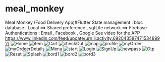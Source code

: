 # meal_monkey
Meal Monkey (Food Delivery App)#Flutter
State management : bloc
database :
Local ==> Shared preference , sqfLite
network ==> Firebase
Authentications : Email , Facebook , Google
See video for the APP https://www.linkedin.com/feed/update/urn:li:activity:6920435874715348992/
![Home](https://user-images.githubusercontent.com/50079573/169371404-17066e91-24ff-41f4-a63a-5169fd544979.jpg)
![item](https://user-images.githubusercontent.com/50079573/169371434-a7760009-8770-4ad5-aef1-4d5e1b0a871f.jpg)
![Cart](https://user-images.githubusercontent.com/50079573/169371380-85bc1d30-a1d4-42cb-99ae-9680fb928b52.jpg)
![checkOut](https://user-images.githubusercontent.com/50079573/169371391-68c75144-dd66-45f3-9ed0-34d85701b86e.jpg)
![map](https://user-images.githubusercontent.com/50079573/169371454-135f4c7c-35de-46ed-b236-27ef3415d8e4.jpg)
![profile](https://user-images.githubusercontent.com/50079573/169371336-4c1e94c4-235b-49dc-8dba-a0801ad136ed.jpg)
![myOrder](https://user-images.githubusercontent.com/50079573/169371490-d3836f85-1d3e-4df6-8b1f-35126a648726.jpg)
![myOrdeerDetails](https://user-images.githubusercontent.com/50079573/169371477-c5bffc54-cbf6-4b7a-a916-8d5282b9013d.jpg)
![Menu](https://user-images.githubusercontent.com/50079573/169371463-aa15bab8-442f-4913-8a3c-8508558fa420.jpg)
![start](https://user-images.githubusercontent.com/50079573/169371359-8d8730db-3cd0-469e-9212-68588340c477.jpg)
![Login](https://user-images.githubusercontent.com/50079573/169371447-9d40380c-c4ef-4906-b0d7-831ae50005b2.jpg)
![SignUp](https://user-images.githubusercontent.com/50079573/169371352-18296291-26a4-4b90-b2e7-5456fb912482.jpg)
![newpass](https://user-images.githubusercontent.com/50079573/169371495-c6a44f6f-73e9-4139-96d0-729e93039e71.jpg)
![Otp](https://user-images.githubusercontent.com/50079573/169371501-41135fe7-8fe7-4d3f-9082-8b0b1295e44d.jpg)
![Reset](https://user-images.githubusercontent.com/50079573/169371347-43444e4f-6773-42be-aa44-abc53a2013dc.jpg)
![Splash](https://user-images.githubusercontent.com/50079573/169371355-89f3d6b0-1180-4611-ae8f-a311bbbcf336.jpg)
![bord1](https://user-images.githubusercontent.com/50079573/169371366-66081e31-be8b-4430-9815-7d513bdd7faf.jpg)
![bord2](https://user-images.githubusercontent.com/50079573/169371370-9944588f-f7c9-4b4a-a807-588b50d2f84c.jpg)
![bord3](https://user-images.githubusercontent.com/50079573/169371376-107e6d90-7ed4-43fd-99dc-ed265dda0994.jpg)

